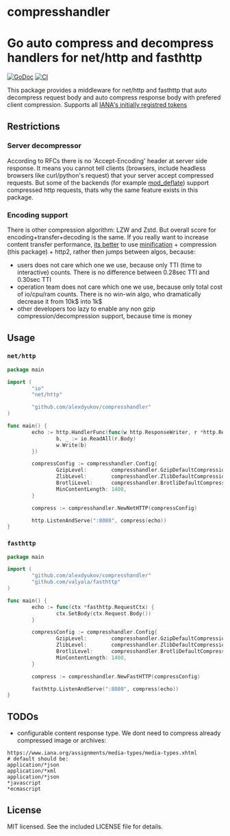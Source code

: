 # compresshandler
Go auto compress and decompress handlers for net/http and fasthttp
====
[![GoDoc](https://godoc.org/github.com/alexdyukov/compresshandler?status.svg)](https://godoc.org/github.com/alexdyukov/compresshandler)
[![CI](https://github.com/alexdyukov/compresshandler/actions/workflows/lint.yml/badge.svg?branch=master)](https://github.com/alexdyukov/compresshandler/actions/workflows/lint.yml?query=branch%3Amaster)

This package provides a middleware for net/http and fasthttp that auto decompress request body and auto compress response body with prefered client compression. Supports all [IANA's initially registred tokens](https://www.rfc-editor.org/rfc/rfc2616#section-3.5)

## Restrictions

### Server decompressor

According to RFCs there is no 'Accept-Encoding' header at server side response. It means you cannot tell clients (browsers, include headless browsers like curl/python's request) that your server accept compressed requests. But some of the backends (for example [mod_deflate](https://httpd.apache.org/docs/2.2/mod/mod_deflate.html#input)) support compressed http requests, thats why the same feature exists in this package.

### Encoding support

There is other compression algorithm: LZW and Zstd. But overall score for encoding+transfer+decoding is the same. If you really want to increase content transfer performance, [its better](https://advancedweb.hu/revisiting-webapp-performance-on-http-2/) to use [minification](github.com/tdewolff/minify) + compression (this package) + http2, rather then jumps between algos, because:
* users does not care which one we use, because only TTI (time to interactive) counts. There is no difference between 0.28sec TTI and 0.30sec TTI
* operation team does not care which one we use, because only total cost of io/cpu/ram counts. There is no win-win algo, who dramatically decrease it from 10k$ into 1k$
* other developers too lazy to enable any non gzip compression/decompression support, because time is money

## Usage

### `net/http`

```go
package main

import (
        "io"
        "net/http"

        "github.com/alexdyukov/compresshandler"
)

func main() {
        echo := http.HandlerFunc(func(w http.ResponseWriter, r *http.Request) {
                b, _ := io.ReadAll(r.Body)
                w.Write(b)
        })

        compressConfig := compresshandler.Config{
                GzipLevel:        compresshandler.GzipDefaultCompression,
                ZlibLevel:        compresshandler.ZlibDefaultCompression,
                BrotliLevel:      compresshandler.BrotliDefaultCompression,
                MinContentLength: 1400,
        }

        compress := compresshandler.NewNetHTTP(compressConfig)

        http.ListenAndServe(":8080", compress(echo))
}
```

### `fasthttp`

```go
package main

import (
        "github.com/alexdyukov/compresshandler"
        "github.com/valyala/fasthttp"
)

func main() {
        echo := func(ctx *fasthttp.RequestCtx) {
                ctx.SetBody(ctx.Request.Body())
        }

        compressConfig := compresshandler.Config{
                GzipLevel:        compresshandler.GzipDefaultCompression,
                ZlibLevel:        compresshandler.ZlibDefaultCompression,
                BrotliLevel:      compresshandler.BrotliDefaultCompression,
                MinContentLength: 1400,
        }

        compress := compresshandler.NewFastHTTP(compressConfig)

        fasthttp.ListenAndServe(":8080", compress(echo))
}
```

## TODOs

* configurable content response type. We dont need to compress already compressed image or archives:
```
https://www.iana.org/assignments/media-types/media-types.xhtml
# default should be:
application/*json
application/*xml
application/*json
*javascript
*ecmascript
```

## License

MIT licensed. See the included LICENSE file for details.
